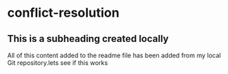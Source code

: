 # conflict-resolution

## This is a subheading created locally

All of this content added to the readme file has been added from my local Git repository.lets see if this works
